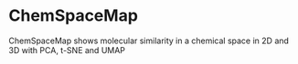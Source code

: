 # ChemSpaceMap
ChemSpaceMap shows molecular similarity in a chemical space in 2D and 3D with PCA, t-SNE and UMAP
